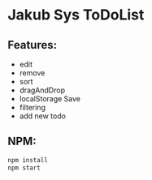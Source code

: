 # **Jakub Sys ToDoList**

## Features:
- edit
- remove
- sort
- dragAndDrop
- localStorage Save
- filtering
- add new todo

## NPM:
```bash
npm install
npm start
```

